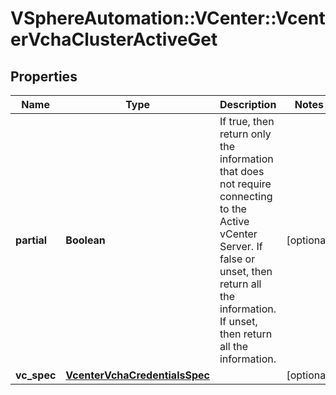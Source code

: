 # VSphereAutomation::VCenter::VcenterVchaClusterActiveGet

## Properties
Name | Type | Description | Notes
------------ | ------------- | ------------- | -------------
**partial** | **Boolean** | If true, then return only the information that does not require connecting to the Active vCenter Server.   If false or unset, then return all the information. If unset, then return all the information. | [optional] 
**vc_spec** | [**VcenterVchaCredentialsSpec**](VcenterVchaCredentialsSpec.md) |  | [optional] 


